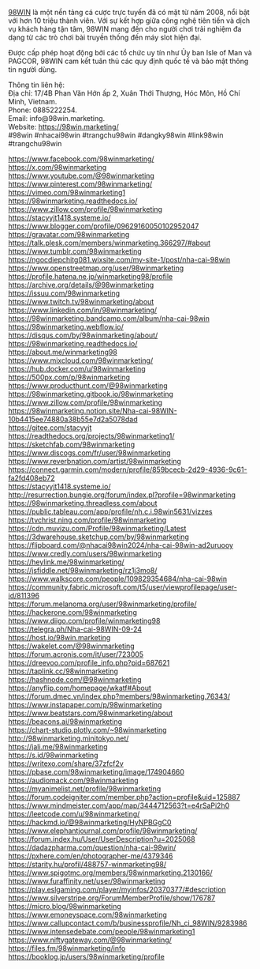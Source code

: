 <p><a href="https://98win.marketing/">98WIN</a> là một nền tảng cá cược trực tuyến đã có mặt từ năm 2008, nổi bật với hơn 10 triệu thành viên. Với sự kết hợp giữa công nghệ tiên tiến và dịch vụ khách hàng tận tâm, 98WIN mang đến cho người chơi trải nghiệm đa dạng từ các trò chơi bài truyền thống đến máy slot hiện đại.</p>

<p>Được cấp phép hoạt động bởi các tổ chức uy tín như Ủy ban Isle of Man và PAGCOR, 98WIN cam kết tuân thủ các quy định quốc tế và bảo mật thông tin người dùng.</p>

<p>Thông tin liên hệ:<br />
Địa chỉ: 17/4B Phan Văn Hớn ấp 2, Xuân Thới Thượng, Hóc Môn, Hồ Chí Minh, Vietnam.<br />
Phone: 0885222254.<br />
Email: info@98win.marketing.<br />
Website: <a href="https://98win.marketing/">https://98win.marketing/</a><br />
#98win #nhacai98win #trangchu98win #dangky98win #link98win #trangchu98win</p>

<p><a href="https://www.facebook.com/98winmarketing/">https://www.facebook.com/98winmarketing/</a><br />
<a href="https://x.com/98winmarketing">https://x.com/98winmarketing</a><br />
<a href="https://www.youtube.com/@98winmarketing">https://www.youtube.com/@98winmarketing</a><br />
<a href="https://www.pinterest.com/98winmarketing/">https://www.pinterest.com/98winmarketing/</a><br />
<a href="https://vimeo.com/98winmarketing1">https://vimeo.com/98winmarketing1</a><br />
<a href="https://98winmarketing.readthedocs.io/">https://98winmarketing.readthedocs.io/</a><br />
<a href="https://www.zillow.com/profile/98winmarketing">https://www.zillow.com/profile/98winmarketing</a><br />
<a href="https://stacyyjt1418.systeme.io/">https://stacyyjt1418.systeme.io/</a><br />
<a href="https://www.blogger.com/profile/09629160050102952047">https://www.blogger.com/profile/09629160050102952047</a><br />
<a href="https://gravatar.com/98winmarketing">https://gravatar.com/98winmarketing</a><br />
<a href="https://talk.plesk.com/members/winmarketing.366297/#about">https://talk.plesk.com/members/winmarketing.366297/#about</a><br />
<a href="https://www.tumblr.com/98winmarketing">https://www.tumblr.com/98winmarketing</a><br />
<a href="https://ngocdiepchitg081.wixsite.com/my-site-1/post/nha-cai-98win">https://ngocdiepchitg081.wixsite.com/my-site-1/post/nha-cai-98win</a><br />
<a href="https://www.openstreetmap.org/user/98winmarketing">https://www.openstreetmap.org/user/98winmarketing</a><br />
<a href="https://profile.hatena.ne.jp/winmarketing98/profile">https://profile.hatena.ne.jp/winmarketing98/profile</a><br />
<a href="https://archive.org/details/@98winmarketing">https://archive.org/details/@98winmarketing</a><br />
<a href="https://issuu.com/98winmarketing">https://issuu.com/98winmarketing</a><br />
<a href="https://www.twitch.tv/98winmarketing/about">https://www.twitch.tv/98winmarketing/about</a><br />
<a href="https://www.linkedin.com/in/98winmarketing/">https://www.linkedin.com/in/98winmarketing/</a><br />
<a href="https://98winmarketing.bandcamp.com/album/nha-cai-98win">https://98winmarketing.bandcamp.com/album/nha-cai-98win</a><br />
<a href="https://98winmarketing.webflow.io/">https://98winmarketing.webflow.io/</a><br />
<a href="https://disqus.com/by/98winmarketing/about/">https://disqus.com/by/98winmarketing/about/</a><br />
<a href="https://98winmarketing.readthedocs.io/">https://98winmarketing.readthedocs.io/</a><br />
<a href="https://about.me/winmarketing98">https://about.me/winmarketing98</a><br />
<a href="https://www.mixcloud.com/98winmarketing/">https://www.mixcloud.com/98winmarketing/</a><br />
<a href="https://hub.docker.com/u/98winmarketing">https://hub.docker.com/u/98winmarketing</a><br />
<a href="https://500px.com/p/98winmarketing">https://500px.com/p/98winmarketing</a><br />
<a href="https://www.producthunt.com/@98winmarketing">https://www.producthunt.com/@98winmarketing</a><br />
<a href="https://98winmarketing.gitbook.io/98winmarketing">https://98winmarketing.gitbook.io/98winmarketing</a><br />
<a href="https://www.zillow.com/profile/98winmarketing">https://www.zillow.com/profile/98winmarketing</a><br />
<a href="https://98winmarketing.notion.site/Nha-cai-98WIN-10b4415ee74880a38b55e7d2a5078dad">https://98winmarketing.notion.site/Nha-cai-98WIN-10b4415ee74880a38b55e7d2a5078dad</a><br />
<a href="https://gitee.com/stacyyjt">https://gitee.com/stacyyjt</a><br />
<a href="https://readthedocs.org/projects/98winmarketing1/">https://readthedocs.org/projects/98winmarketing1/</a><br />
<a href="https://sketchfab.com/98winmarketing">https://sketchfab.com/98winmarketing</a><br />
<a href="https://www.discogs.com/fr/user/98winmarketing">https://www.discogs.com/fr/user/98winmarketing</a><br />
<a href="https://www.reverbnation.com/artist/98winmarketing">https://www.reverbnation.com/artist/98winmarketing</a><br />
<a href="https://connect.garmin.com/modern/profile/859bcecb-2d29-4936-9c61-fa2fd408eb72">https://connect.garmin.com/modern/profile/859bcecb-2d29-4936-9c61-fa2fd408eb72</a><br />
<a href="https://stacyyjt1418.systeme.io/">https://stacyyjt1418.systeme.io/</a><br />
<a href="http://resurrection.bungie.org/forum/index.pl?profile=98winmarketing">http://resurrection.bungie.org/forum/index.pl?profile=98winmarketing</a><br />
<a href="https://98winmarketing.threadless.com/about">https://98winmarketing.threadless.com/about</a><br />
<a href="https://public.tableau.com/app/profile/nh.c.i.98win5631/vizzes">https://public.tableau.com/app/profile/nh.c.i.98win5631/vizzes</a><br />
<a href="https://tvchrist.ning.com/profile/98winmarketing">https://tvchrist.ning.com/profile/98winmarketing</a><br />
<a href="https://cdn.muvizu.com/Profile/98winmarketing/Latest">https://cdn.muvizu.com/Profile/98winmarketing/Latest</a><br />
<a href="https://3dwarehouse.sketchup.com/by/98winmarketing">https://3dwarehouse.sketchup.com/by/98winmarketing</a><br />
<a href="https://flipboard.com/@nhacai98win2024/nha-cai-98win-ad2uruooy">https://flipboard.com/@nhacai98win2024/nha-cai-98win-ad2uruooy</a><br />
<a href="https://www.credly.com/users/98winmarketing">https://www.credly.com/users/98winmarketing</a><br />
<a href="https://heylink.me/98winmarketing/">https://heylink.me/98winmarketing/</a><br />
<a href="https://jsfiddle.net/98winmarketing/rz1j3mo8/">https://jsfiddle.net/98winmarketing/rz1j3mo8/</a><br />
<a href="https://www.walkscore.com/people/109829354684/nha-cai-98win">https://www.walkscore.com/people/109829354684/nha-cai-98win</a><br />
<a href="https://community.fabric.microsoft.com/t5/user/viewprofilepage/user-id/811396">https://community.fabric.microsoft.com/t5/user/viewprofilepage/user-id/811396</a><br />
<a href="https://forum.melanoma.org/user/98winmarketing/profile/">https://forum.melanoma.org/user/98winmarketing/profile/</a><br />
<a href="https://hackerone.com/98winmarketing">https://hackerone.com/98winmarketing</a><br />
<a href="https://www.diigo.com/profile/winmarketing98">https://www.diigo.com/profile/winmarketing98</a><br />
<a href="https://telegra.ph/Nha-cai-98WIN-09-24">https://telegra.ph/Nha-cai-98WIN-09-24</a><br />
<a href="https://host.io/98win.marketing">https://host.io/98win.marketing</a><br />
<a href="https://wakelet.com/@98winmarketing">https://wakelet.com/@98winmarketing</a><br />
<a href="https://forum.acronis.com/it/user/723005">https://forum.acronis.com/it/user/723005</a><br />
<a href="https://dreevoo.com/profile_info.php?pid=687621">https://dreevoo.com/profile_info.php?pid=687621</a><br />
<a href="https://taplink.cc/98winmarketing">https://taplink.cc/98winmarketing</a><br />
<a href="https://hashnode.com/@98winmarketing">https://hashnode.com/@98winmarketing</a><br />
<a href="https://anyflip.com/homepage/wkatf#About">https://anyflip.com/homepage/wkatf#About</a><br />
<a href="https://forum.dmec.vn/index.php?members/98winmarketing.76343/">https://forum.dmec.vn/index.php?members/98winmarketing.76343/</a><br />
<a href="https://www.instapaper.com/p/98winmarketing">https://www.instapaper.com/p/98winmarketing</a><br />
<a href="https://www.beatstars.com/98winmarketing/about">https://www.beatstars.com/98winmarketing/about</a><br />
<a href="https://beacons.ai/98winmarketing">https://beacons.ai/98winmarketing</a><br />
<a href="https://chart-studio.plotly.com/~98winmarketing">https://chart-studio.plotly.com/~98winmarketing</a><br />
<a href="http://98winmarketing.minitokyo.net/">http://98winmarketing.minitokyo.net/</a><br />
<a href="https://jali.me/98winmarketing">https://jali.me/98winmarketing</a><br />
<a href="https://s.id/98winmarketing">https://s.id/98winmarketing</a><br />
<a href="https://writexo.com/share/37zfcf2v">https://writexo.com/share/37zfcf2v</a><br />
<a href="https://pbase.com/98winmarketing/image/174904660">https://pbase.com/98winmarketing/image/174904660</a><br />
<a href="https://audiomack.com/98winmarketing">https://audiomack.com/98winmarketing</a><br />
<a href="https://myanimelist.net/profile/98winmarketing">https://myanimelist.net/profile/98winmarketing</a><br />
<a href="https://forum.codeigniter.com/member.php?action=profile&amp;uid=125887">https://forum.codeigniter.com/member.php?action=profile&amp;uid=125887</a><br />
<a href="https://www.mindmeister.com/app/map/3444712563?t=e4rSaPi2h0">https://www.mindmeister.com/app/map/3444712563?t=e4rSaPi2h0</a><br />
<a href="https://leetcode.com/u/98winmarketing/">https://leetcode.com/u/98winmarketing/</a><br />
<a href="https://hackmd.io/@98winmarketing/HyNPBGgC0">https://hackmd.io/@98winmarketing/HyNPBGgC0</a><br />
<a href="https://www.elephantjournal.com/profile/98winmarketing/">https://www.elephantjournal.com/profile/98winmarketing/</a><br />
<a href="https://forum.index.hu/User/UserDescription?u=2025068">https://forum.index.hu/User/UserDescription?u=2025068</a><br />
<a href="https://dadazpharma.com/question/nha-cai-98win/">https://dadazpharma.com/question/nha-cai-98win/</a><br />
<a href="https://pxhere.com/en/photographer-me/4379346">https://pxhere.com/en/photographer-me/4379346</a><br />
<a href="https://starity.hu/profil/488757-winmarketing98/">https://starity.hu/profil/488757-winmarketing98/</a><br />
<a href="https://www.spigotmc.org/members/98winmarketing.2130166/">https://www.spigotmc.org/members/98winmarketing.2130166/</a><br />
<a href="https://www.furaffinity.net/user/98winmarketing">https://www.furaffinity.net/user/98winmarketing</a><br />
<a href="https://play.eslgaming.com/player/myinfos/20370377/#description">https://play.eslgaming.com/player/myinfos/20370377/#description</a><br />
<a href="https://www.silverstripe.org/ForumMemberProfile/show/176787">https://www.silverstripe.org/ForumMemberProfile/show/176787</a><br />
<a href="https://micro.blog/98winmarketing">https://micro.blog/98winmarketing</a><br />
<a href="https://www.emoneyspace.com/98winmarketing">https://www.emoneyspace.com/98winmarketing</a><br />
<a href="https://www.callupcontact.com/b/businessprofile/Nh_ci_98WIN/9283986">https://www.callupcontact.com/b/businessprofile/Nh_ci_98WIN/9283986</a><br />
<a href="https://www.intensedebate.com/people/98winmarketing1">https://www.intensedebate.com/people/98winmarketing1</a><br />
<a href="https://www.niftygateway.com/@98winmarketing/">https://www.niftygateway.com/@98winmarketing/</a><br />
<a href="https://files.fm/98winmarketing/info">https://files.fm/98winmarketing/info</a><br />
<a href="https://booklog.jp/users/98winmarketing/profile">https://booklog.jp/users/98winmarketing/profile</a></p>
